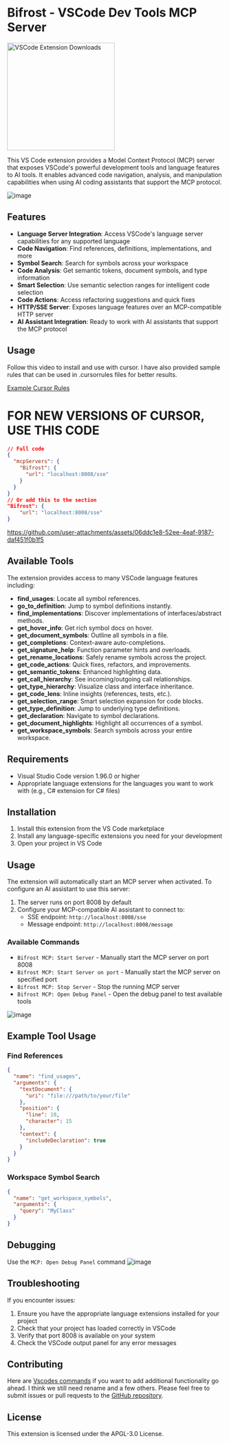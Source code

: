 # Bifrost - VSCode Dev Tools MCP Server
<a href="https://marketplace.visualstudio.com/items?itemName=ConnorHallman.bifrost-mcp">
  <img src="https://img.shields.io/visual-studio-marketplace/d/ConnorHallman.bifrost-mcp?label=VSCode%20Extension%20Downloads&cacheSeconds=3600" 
       alt="VSCode Extension Downloads" 
       width="250">
</a>



This VS Code extension provides a Model Context Protocol (MCP) server that exposes VSCode's powerful development tools and language features to AI tools. It enables advanced code navigation, analysis, and manipulation capabilities when using AI coding assistants that support the MCP protocol.

![image](https://raw.githubusercontent.com/biegehydra/BifrostMCP/refs/heads/master/src/images/cursor.png)

## Features

- **Language Server Integration**: Access VSCode's language server capabilities for any supported language
- **Code Navigation**: Find references, definitions, implementations, and more
- **Symbol Search**: Search for symbols across your workspace
- **Code Analysis**: Get semantic tokens, document symbols, and type information
- **Smart Selection**: Use semantic selection ranges for intelligent code selection
- **Code Actions**: Access refactoring suggestions and quick fixes
- **HTTP/SSE Server**: Exposes language features over an MCP-compatible HTTP server
- **AI Assistant Integration**: Ready to work with AI assistants that support the MCP protocol

## Usage

Follow this video to install and use with cursor. I have also provided sample rules that can be used in .cursorrules files for better results.

[Example Cursor Rules](https://github.com/biegehydra/BifrostMCP/blob/master/ExampleCursorRules.md)

# FOR NEW VERSIONS OF CURSOR, USE THIS CODE
```json
// Full code
{
  "mcpServers": {
    "Bifrost": {
      "url": "localhost:8008/sse"
    }
  }
}
// Or add this to the section
"Bifrost": {
    "url": "localhost:8008/sse"
}
```

https://github.com/user-attachments/assets/06ddc1e8-52ee-4eaf-9187-daf451f0b1f5


## Available Tools

The extension provides access to many VSCode language features including:

* **find\_usages**: Locate all symbol references.
* **go\_to\_definition**: Jump to symbol definitions instantly.
* **find\_implementations**: Discover implementations of interfaces/abstract methods.
* **get\_hover\_info**: Get rich symbol docs on hover.
* **get\_document\_symbols**: Outline all symbols in a file.
* **get\_completions**: Context-aware auto-completions.
* **get\_signature\_help**: Function parameter hints and overloads.
* **get\_rename\_locations**: Safely rename symbols across the project.
* **get\_code\_actions**: Quick fixes, refactors, and improvements.
* **get\_semantic\_tokens**: Enhanced highlighting data.
* **get\_call\_hierarchy**: See incoming/outgoing call relationships.
* **get\_type\_hierarchy**: Visualize class and interface inheritance.
* **get\_code\_lens**: Inline insights (references, tests, etc.).
* **get\_selection\_range**: Smart selection expansion for code blocks.
* **get\_type\_definition**: Jump to underlying type definitions.
* **get\_declaration**: Navigate to symbol declarations.
* **get\_document\_highlights**: Highlight all occurrences of a symbol.
* **get\_workspace\_symbols**: Search symbols across your entire workspace.

## Requirements

- Visual Studio Code version 1.96.0 or higher
- Appropriate language extensions for the languages you want to work with (e.g., C# extension for C# files)

## Installation

1. Install this extension from the VS Code marketplace
2. Install any language-specific extensions you need for your development
3. Open your project in VS Code

## Usage

The extension will automatically start an MCP server when activated. To configure an AI assistant to use this server:

1. The server runs on port 8008 by default
2. Configure your MCP-compatible AI assistant to connect to:
   - SSE endpoint: `http://localhost:8008/sse`
   - Message endpoint: `http://localhost:8008/message`

### Available Commands

- `Bifrost MCP: Start Server` - Manually start the MCP server on port 8008
- `Bifrost MCP: Start Server on port` - Manually start the MCP server on specified port
- `Bifrost MCP: Stop Server` - Stop the running MCP server
- `Bifrost MCP: Open Debug Panel` - Open the debug panel to test available tools

![image](https://raw.githubusercontent.com/biegehydra/BifrostMCP/refs/heads/master/src/images/commands.png)

## Example Tool Usage

### Find References
```json
{
  "name": "find_usages",
  "arguments": {
    "textDocument": {
      "uri": "file:///path/to/your/file"
    },
    "position": {
      "line": 10,
      "character": 15
    },
    "context": {
      "includeDeclaration": true
    }
  }
}
```

### Workspace Symbol Search
```json
{
  "name": "get_workspace_symbols",
  "arguments": {
    "query": "MyClass"
  }
}
```

## Debugging
Use the `MCP: Open Debug Panel` command
![image](https://raw.githubusercontent.com/biegehydra/BifrostMCP/refs/heads/master/src/images/debug_panel.png)

## Troubleshooting

If you encounter issues:

1. Ensure you have the appropriate language extensions installed for your project
2. Check that your project has loaded correctly in VSCode
3. Verify that port 8008 is available on your system
4. Check the VSCode output panel for any error messages

## Contributing
Here are [Vscodes commands](https://github.com/microsoft/vscode-docs/blob/main/api/references/commands.md?plain=1) if you want to add additional functionality go ahead. I think we still need rename and a few others.
Please feel free to submit issues or pull requests to the [GitHub repository](https://github.com/biegehydra/csharplangmcpserver).

## License

This extension is licensed under the APGL-3.0 License.
